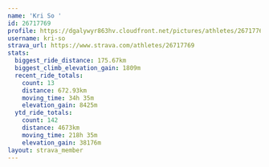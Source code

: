 ```yaml
---
name: 'Kri So '
id: 26717769
profile: https://dgalywyr863hv.cloudfront.net/pictures/athletes/26717769/7761026/14/large.jpg
username: kri-so
strava_url: https://www.strava.com/athletes/26717769
stats:
  biggest_ride_distance: 175.67km
  biggest_climb_elevation_gain: 1809m
  recent_ride_totals:
    count: 13
    distance: 672.93km
    moving_time: 34h 35m
    elevation_gain: 8425m
  ytd_ride_totals:
    count: 142
    distance: 4673km
    moving_time: 218h 35m
    elevation_gain: 38176m
layout: strava_member
--- 
```

